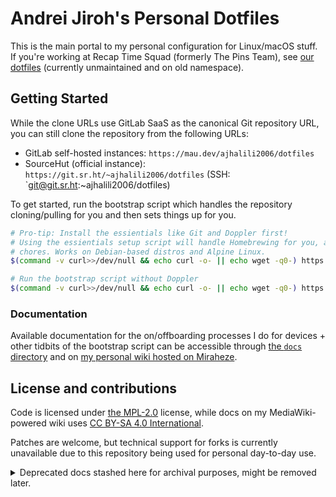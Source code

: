 # Andrei Jiroh's Personal Dotfiles
<!-- markdownlint-disable-file MD033 -->

This is the main portal to my personal configuration for Linux/macOS stuff. If you're
working at Recap Time Squad (formerly The Pins Team), see [our dotfiles][df-gl] (currently unmaintained and on old namespace).

[df-gl]: https://gitlab.com/MadeByThePinsHub/dotfiles

## Getting Started

While the clone URLs use GitLab SaaS as the canonical Git repository URL, you can still clone the repository from the following URLs:

* GitLab self-hosted instances: `https://mau.dev/ajhalili2006/dotfiles`
* SourceHut (official instance): `https://git.sr.ht/~ajhalili2006/dotfiles` (SSH: `git@git.sr.ht:~ajhalili2006/dotfiles)

To get started, run the bootstrap script which handles the repository cloning/pulling for you and then sets things up for you.

```sh
# Pro-tip: Install the essientials like Git and Doppler first!
# Using the essientials setup script will handle Homebrewing for you, among other software-related
# chores. Works on Debian-based distros and Alpine Linux.
$(command -v curl>>/dev/null && echo curl -o- || echo wget -q0-) https://ctrl-c.club/~ajhalili2006/bin/essientials-setup-dotfiles.sh

# Run the bootstrap script without Doppler
$(command -v curl>>/dev/null && echo curl -o- || echo wget -q0-) https://gitlab.com/ajhalili2006/dotfiles/raw/main/bootstrap | bash -
```

### Documentation

Available documentation for the on/offboarding processes I do for devices + other tidbits of the bootstrap script can be accessible through [the `docs` directory](./docs) and on [my personal wiki hosted on Miraheze](https://ajhalili2006.miraheze.org/wiki/Dotfiles).

## License and contributions

Code is licensed under [the MPL-2.0](LICENSE) license, while docs on my MediaWiki-powered wiki
uses [CC BY-SA 4.0 International](https://creativecommons.org/licenses/by-sa/4.0/legalcode).

Patches are welcome, but technical support for forks is currently unavailable due to this repository
being used for personal day-to-day use.

<details>

<summary>Deprecated docs stashed here for archival purposes, might be removed later.</summary>

## Want to fork me owo?

> This section is outdated and will be revised in the future since I also have other stuff to do behind the scenes.

Follow the checklist below after forking to ensure no references to mine are found. **Remember that your fork, your problem.** It's up to you on how do you customize stuff. You can use [The Pins Team's dotfiles template][template] to start from our template.

[template]: https://github.com/MadeByThePinsHub/dotfiles-template

* [ ] Customize the `dotfiles-bootstrapper-script.sh` and `setup.sh` into your needs.
* [ ] Delete any existing dotfiles I made (e.g. `gitconfig/*`, `bashrc/*` excluding `aliases` and `worthwhile-functions`, etc.) and do `bin/backup-dotfiles`. That script will move your current config into your `.dotfiles` local repo and do soft links.
* [ ] Edit `bin/fix-wrong-emails#L6-7` to use your email instead of mine.
* [ ] Edit `bin/add-ssh-keys#L4` to use your SSH key in `~/.ssh` directory.
* [ ] Want to backup your worst secrets AKA SSH and PGP keys (and some Pyrgoram session files?) Use my `bin/init-secrets-dir` script to setup an `secrets` directory. Don't forget to push this into an GitLab private repo.

</details>

